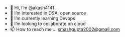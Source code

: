 - 👋 Hi, I’m @akash4141
- 👀 I’m interested in DSA, open source 
- 🌱 I’m currently learning Devops
- 💞️ I’m looking to collaborate on cloud 
- 📫 How to reach me ... smashgupta2002@gmail.com

<!---
akash4141/akash4141 is a ✨ special ✨ repository because its `README.md` (this file) appears on your GitHub profile.
You can click the Preview link to take a look at your changes.
--->
